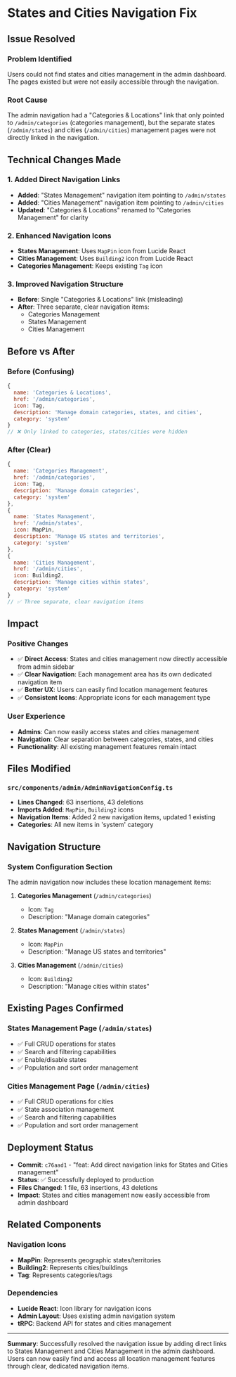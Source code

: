 # States and Cities Navigation Fix

## Issue Resolved

### **Problem Identified**
Users could not find states and cities management in the admin dashboard. The pages existed but were not easily accessible through the navigation.

### **Root Cause**
The admin navigation had a "Categories & Locations" link that only pointed to `/admin/categories` (categories management), but the separate states (`/admin/states`) and cities (`/admin/cities`) management pages were not directly linked in the navigation.

## Technical Changes Made

### **1. Added Direct Navigation Links**
- **Added**: "States Management" navigation item pointing to `/admin/states`
- **Added**: "Cities Management" navigation item pointing to `/admin/cities`
- **Updated**: "Categories & Locations" renamed to "Categories Management" for clarity

### **2. Enhanced Navigation Icons**
- **States Management**: Uses `MapPin` icon from Lucide React
- **Cities Management**: Uses `Building2` icon from Lucide React
- **Categories Management**: Keeps existing `Tag` icon

### **3. Improved Navigation Structure**
- **Before**: Single "Categories & Locations" link (misleading)
- **After**: Three separate, clear navigation items:
  - Categories Management
  - States Management  
  - Cities Management

## Before vs After

### **Before (Confusing)**
```javascript
{
  name: 'Categories & Locations',
  href: '/admin/categories',
  icon: Tag,
  description: 'Manage domain categories, states, and cities',
  category: 'system'
}
// ❌ Only linked to categories, states/cities were hidden
```

### **After (Clear)**
```javascript
{
  name: 'Categories Management',
  href: '/admin/categories',
  icon: Tag,
  description: 'Manage domain categories',
  category: 'system'
},
{
  name: 'States Management',
  href: '/admin/states',
  icon: MapPin,
  description: 'Manage US states and territories',
  category: 'system'
},
{
  name: 'Cities Management',
  href: '/admin/cities',
  icon: Building2,
  description: 'Manage cities within states',
  category: 'system'
}
// ✅ Three separate, clear navigation items
```

## Impact

### **Positive Changes**
- ✅ **Direct Access**: States and cities management now directly accessible from admin sidebar
- ✅ **Clear Navigation**: Each management area has its own dedicated navigation item
- ✅ **Better UX**: Users can easily find location management features
- ✅ **Consistent Icons**: Appropriate icons for each management type

### **User Experience**
- **Admins**: Can now easily access states and cities management
- **Navigation**: Clear separation between categories, states, and cities
- **Functionality**: All existing management features remain intact

## Files Modified

### **`src/components/admin/AdminNavigationConfig.ts`**
- **Lines Changed**: 63 insertions, 43 deletions
- **Imports Added**: `MapPin`, `Building2` icons
- **Navigation Items**: Added 2 new navigation items, updated 1 existing
- **Categories**: All new items in 'system' category

## Navigation Structure

### **System Configuration Section**
The admin navigation now includes these location management items:

1. **Categories Management** (`/admin/categories`)
   - Icon: `Tag`
   - Description: "Manage domain categories"

2. **States Management** (`/admin/states`)
   - Icon: `MapPin`
   - Description: "Manage US states and territories"

3. **Cities Management** (`/admin/cities`)
   - Icon: `Building2`
   - Description: "Manage cities within states"

## Existing Pages Confirmed

### **States Management Page** (`/admin/states`)
- ✅ Full CRUD operations for states
- ✅ Search and filtering capabilities
- ✅ Enable/disable states
- ✅ Population and sort order management

### **Cities Management Page** (`/admin/cities`)
- ✅ Full CRUD operations for cities
- ✅ State association management
- ✅ Search and filtering capabilities
- ✅ Population and sort order management

## Deployment Status

- **Commit**: `c76aad1` - "feat: Add direct navigation links for States and Cities management"
- **Status**: ✅ Successfully deployed to production
- **Files Changed**: 1 file, 63 insertions, 43 deletions
- **Impact**: States and cities management now easily accessible from admin dashboard

## Related Components

### **Navigation Icons**
- **MapPin**: Represents geographic states/territories
- **Building2**: Represents cities/buildings
- **Tag**: Represents categories/tags

### **Dependencies**
- **Lucide React**: Icon library for navigation icons
- **Admin Layout**: Uses existing admin navigation system
- **tRPC**: Backend API for states and cities management

---

**Summary**: Successfully resolved the navigation issue by adding direct links to States Management and Cities Management in the admin dashboard. Users can now easily find and access all location management features through clear, dedicated navigation items.
